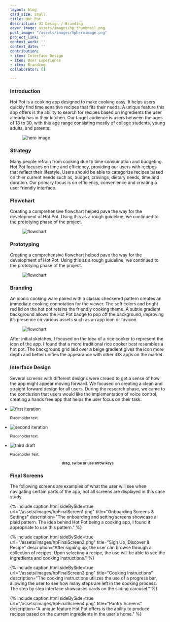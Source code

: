 ```yaml
---
layout: blog
card_size: small
title: Hot Pot
description: UI Design / Branding
cover_image: assets/images/hp_thumbnail.png
post_image: "/assets/images/hpheroimage.png"
project_link: ''
context_work: ''
context_date: ''
contribution:
- item: Interface Design
- item: User Experience
- item: Branding
collaborator: []

---
```

### Introduction

Hot Pot is a cooking app designed to make cooking easy. It helps users quickly find time sensitive recipes that fits their needs. A unique feature this app offers is the ability to search for recipes based on ingredients the user already has in their kitchen. Our target audience is users between the ages of 18 to 30, with this age range consisting mostly of college students, young adults, and parents.

<figure> <img src="/assets/images/hpIntroImage.png" alt="hero image"> </figure>

### Strategy

Many people refrain from cooking due to time consumption and budgeting. Hot Pot focuses on time and efficiency, providing our users with recipes that reflect their lifestyle. Users should be able to categorize recipes based on thier current needs such as, budget, cravings, dietary needs, time and duration. Our primary focus is on efficiency, convenience and creating a user friendly interface.

### Flowchart

Creating a comprehensive flowchart helped pave the way for the development of Hot Pot. Using this as a rough guideline, we continued to the prototying phase of the project.

<figure> <img src="/assets/images/hpFlowchart.png" alt="flowchart"> </figure>

### Prototyping

Creating a comprehensive flowchart helped pave the way for the development of Hot Pot. Using this as a rough guideline, we continued to the prototying phase of the project.

<figure> <img src="/assets/images/hpPrototyping.png" alt="flowchart"> </figure>

### Branding

An iconic cooking ware paired with a classic checkered pattern creates an immediate cooking connotation for the viewer. The soft colors and bright red lid on the hot pot retains the friendly cooking theme. A subtle gradient background allows the Hot Pot badge to pop off the background, improving it’s presence on various assets such as an app icon or favicon.

<figure> <img src="/assets/images/hpIcons.png" alt="flowchart"> </figure>

After initial sketches, I focused on the idea of a rice cooker to represent the icon of the app. I found that a more traditional rice cooker best resembles a hot pot. The background grid laid over a beige gradient gives the icon more depth and better unifies the appearance with other iOS apps on the market.

### Interface Design

Several screens with different designs were creaed to get a sense of how the app might appear moving forward. We focused on creating a clean and straight forward design for all users. During the research phase, we came to the conclusion that users would like the implementation of voice control, creating a hands free app that helps the user focus on their task.

<style>

.glide ul {

max-width: initial;

}

.glide img {

pointer-events: none;

}

.glide__slides {

padding-left: 0;

}

.glide .glide__slide {

opacity: 1; transform: scale(1);

}

</style>

<div class="glide mt4">

<div class="glide__track" data-glide-el="track">

<ul class="glide__slides">

<li class="glide__slide" style="text-align: left;"> <img src="/assets/images/hpIteration1.png" alt="first iteration">

<small>Placeholder text.</small>

</li>

<li class="glide__slide" style="text-align: left;"> <img src="/assets/images/hpIteration2.png" alt="second iteration">

<small>Placeholder text.</small>

</li>

<li class="glide__slide" style="text-align: left;"> <img src="/assets/images/hpIteration1.png" alt="third draft">

<small>Placeholder Text.</small>

</li>

</ul>

</div>

<small style="text-align: center; color: var(--ink-6); font-weight: 600; display: block;">drag, swipe or use arrow keys</small>

</div>

### Final Screens

The following screens are examples of what the user will see when navigating certain parts of the app, not all screens are displayed in this case study.

{% include caption.html sideBySide=true url="/assets/images/hpFinalScreen1.png" title="Onboarding Screens & Settings" description="The onboarding and setting screens showcase a plaid pattern. The idea behind Hot Pot being a cooking app, I found it appropriate to use this pattern." %}

{% include caption.html sideBySide=true url="/assets/images/hpFinalScreen2.png" title="Sign Up, Discover & Recipe" description="After signing up, the user can browse through a collection of recipes. Upon selecting a recipe, the use will be able to see the ingredients and cooking instructions." %}

{% include caption.html sideBySide=true url="/assets/images/hpFinalScreen3.png" title="Cooking Instructions" description="The cooking instructions utilizes the use of a progress bar, allowing the user to see how many steps are left in the cooking process. The step by step interface showcases cards on the sliding carousel." %}

{% include caption.html sideBySide=true url="/assets/images/hpFinalScreen4.png" title="Pantry Screens" description="A unique feature Hot Pot offers is the ability to produce recipes based on the current ingredients in the user's home." %}